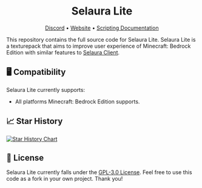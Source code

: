<h1 align="center">
Selaura Lite
</h1>
<p align="center">
 <a href="https://selauraclient.com/discord" target="_blank">Discord</a>
 •
 <a href="https://selauraclient.com/" target="_blank">Website</a>
 •
 <a href="https://docs.selauraclient.com/" target="_blank">Scripting Documentation</a>
</p>

This repository contains the full source code for Selaura Lite. Selaura Lite is a texturepack that aims to improve user experience of Minecraft: Bedrock Edition with similar features to [Selaura Client](https://github.com/selauraclient/client).

## 🖥️ Compatibility
Selaura Lite currently supports:
- All platforms Minecraft: Bedrock Edition supports.

## 📈 Star History
[![Star History Chart](https://api.star-history.com/svg?repos=selauraclient/lite&type=Date)](https://www.star-history.com/#selauraclient/lite&Date)

## 📄 License
Selaura Lite currently falls under the [GPL-3.0 License](LICENSE). Feel free to use this code as a fork in your own project. Thank you!
